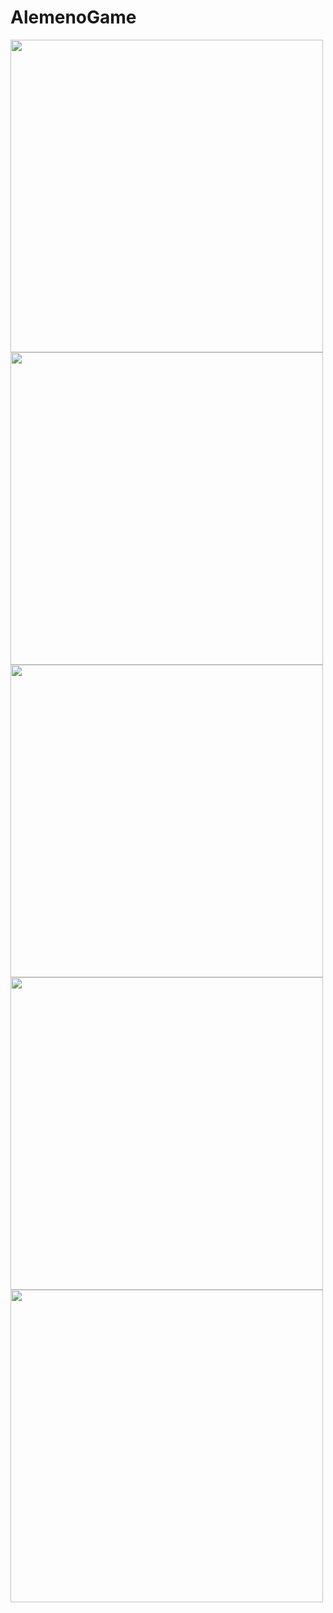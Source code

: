 # AlemenoGame

<img src="Images/1.png" height="500">
<img src="Images/2.png" height="500">
<img src="Images/3.png" height="500">
<img src="Images/4.png" height="500">
<img src="Images/5.png" height="500">
